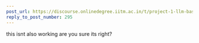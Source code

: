 ```yaml
---
post_url: https://discourse.onlinedegree.iitm.ac.in/t/project-1-llm-based-automation-agent-discussion-thread-tds-jan-2025/164277/296
reply_to_post_number: 295
---
```

this isnt also working are you sure its right?